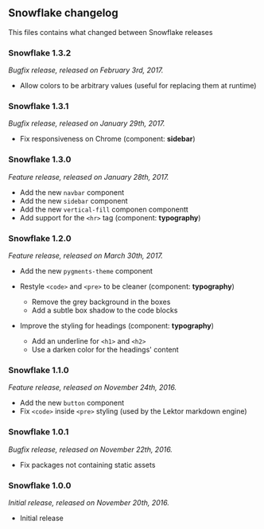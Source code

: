 ## Snowflake changelog

This files contains what changed between Snowflake releases

### Snowflake 1.3.2

_Bugfix release, released on February 3rd, 2017._

* Allow colors to be arbitrary values (useful for replacing them at runtime)

### Snowflake 1.3.1

_Bugfix release, released on January 29th, 2017._

* Fix responsiveness on Chrome (component: **sidebar**)

### Snowflake 1.3.0

_Feature release, released on January 28th, 2017._

* Add the new `navbar` component
* Add the new `sidebar` component
* Add the new `vertical-fill` componen componentt
* Add support for the `<hr>` tag (component: **typography**)

### Snowflake 1.2.0

_Feature release, released on March 30th, 2017._

* Add the new `pygments-theme` component
* Restyle `<code>` and `<pre>` to be cleaner (component: **typography**)

    * Remove the grey background in the boxes
    * Add a subtle box shadow to the code blocks

* Improve the styling for headings (component: **typography**)

    * Add an underline for `<h1>` and `<h2>`
    * Use a darken color for the headings' content

### Snowflake 1.1.0

_Feature release, released on November 24th, 2016._

* Add the new `button` component
* Fix `<code>` inside `<pre>` styling (used by the Lektor markdown engine)

### Snowflake 1.0.1

_Bugfix release, released on November 22th, 2016._

* Fix packages not containing static assets

### Snowflake 1.0.0

_Initial release, released on November 20th, 2016._

* Initial release
